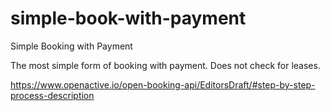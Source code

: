 # simple-book-with-payment

Simple Booking with Payment

The most simple form of booking with payment. Does not check for leases.

https://www.openactive.io/open-booking-api/EditorsDraft/#step-by-step-process-description